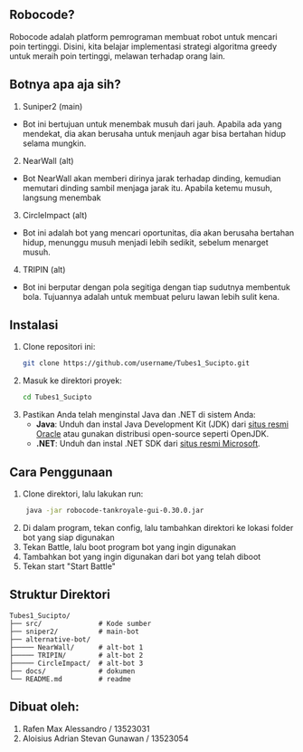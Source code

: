 ## Robocode?
Robocode adalah platform pemrograman membuat robot untuk mencari poin tertinggi. Disini, kita belajar implementasi strategi algoritma greedy untuk meraih poin tertinggi, melawan terhadap orang lain.

## Botnya apa aja sih?
1. Suniper2 (main)
- Bot ini bertujuan untuk menembak musuh dari jauh. Apabila ada yang mendekat, dia akan berusaha untuk menjauh agar bisa bertahan hidup selama mungkin.
2. NearWall (alt)
- Bot NearWall akan memberi dirinya jarak terhadap dinding, kemudian memutari dinding sambil menjaga jarak itu. Apabila ketemu musuh, langsung menembak
3. CircleImpact (alt)
- Bot ini adalah bot yang mencari oportunitas, dia akan berusaha bertahan hidup, menunggu musuh menjadi lebih sedikit, sebelum menarget musuh.
4. TRIPIN (alt)
- Bot ini berputar dengan pola segitiga dengan tiap sudutnya membentuk bola. Tujuannya adalah untuk membuat peluru lawan lebih sulit kena.


## Instalasi
1. Clone repositori ini:
    ```bash
    git clone https://github.com/username/Tubes1_Sucipto.git
    ```
2. Masuk ke direktori proyek:
    ```bash
    cd Tubes1_Sucipto
    ```
3. Pastikan Anda telah menginstal Java dan .NET di sistem Anda:
    - **Java**: Unduh dan instal Java Development Kit (JDK) dari [situs resmi Oracle](https://www.oracle.com/java/technologies/javase-downloads.html) atau gunakan distribusi open-source seperti OpenJDK.
    - **.NET**: Unduh dan instal .NET SDK dari [situs resmi Microsoft](https://dotnet.microsoft.com/download).

## Cara Penggunaan
1. Clone direktori, lalu lakukan run:
```bash
    java -jar robocode-tankroyale-gui-0.30.0.jar
```
2. Di dalam program, tekan config, lalu tambahkan direktori ke lokasi folder bot yang siap digunakan
3. Tekan Battle, lalu boot program bot yang ingin digunakan
4. Tambahkan bot yang ingin digunakan dari bot yang telah diboot
5. Tekan start "Start Battle"

## Struktur Direktori
```
Tubes1_Sucipto/
├── src/              # Kode sumber
├── sniper2/          # main-bot
├── alternative-bot/
├───── NearWall/      # alt-bot 1
├───── TRIPIN/        # alt-bot 2
├───── CircleImpact/  # alt-bot 3
├── docs/             # dokumen
└── README.md         # readme
```



## Dibuat oleh:
1. Rafen Max Alessandro / 13523031
2. Aloisius Adrian Stevan Gunawan / 13523054
